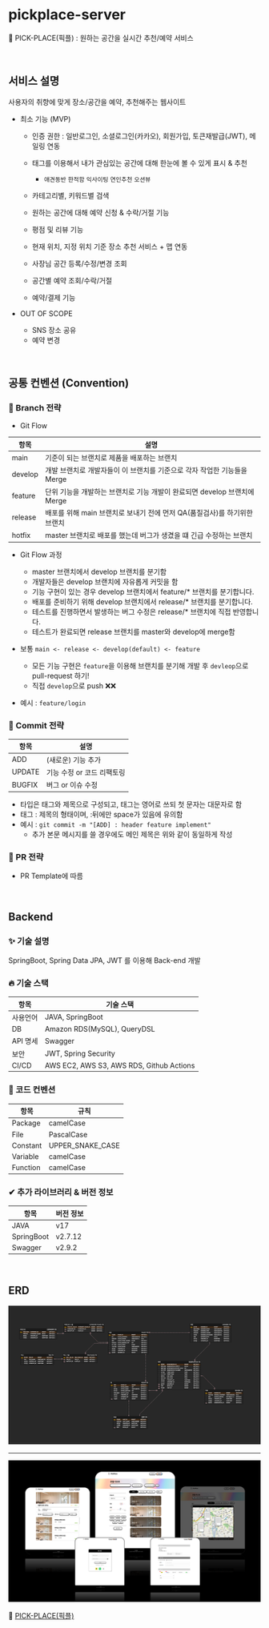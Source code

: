 # pickplace-server
🍃 PICK-PLACE(픽플) : 원하는 공간을 실시간 추천/예약 서비스

<br>

## 서비스 설명

사용자의 취향에 맞게 장소/공간을 예약, 추천해주는 웹사이트

- 최소 기능 (MVP)
  - 인증 권한 : 일반로그인, 소셜로그인(카카오), 회원가입, 토큰재발급(JWT), 메일링 연동
   
  - 태그를 이용해서 내가 관심있는 공간에 대해 한눈에 볼 수 있게 표시 & 추천
    - `애견동반` `한적함` `익사이팅` `연인추천` `오션뷰`

  - 카테고리별, 키워드별 검색
  
  - 원하는 공간에 대해 예약 신청 & 수락/거절 기능

  - 평점 및 리뷰 기능

  - 현재 위치, 지정 위치 기준 장소 추천 서비스 + 맵 연동

  - 사장님 공간 등록/수정/변경 조회

  - 공간별 예약 조회/수락/거절

  - 예약/결제 기능

- OUT OF SCOPE
  - SNS 장소 공유
  - 예약 변경

<br>

## 공통 컨벤션 (Convention)

### 🌴 Branch 전략 
- Git Flow

|  **항목**  |                                  **설명**                                   |
| ---------- | --------------------------------------------------------------------------- |
| main       | 기준이 되는 브랜치로 제품을 배포하는 브랜치                                  |
| develop    | 개발 브랜치로 개발자들이 이 브랜치를 기준으로 각자 작업한 기능들을 Merge      |
| feature    | 단위 기능을 개발하는 브랜치로 기능 개발이 완료되면 develop 브랜치에 Merge     |
| release    | 배포를 위해 main 브랜치로 보내기 전에 먼저 QA(품질검사)를 하기위한 브랜치     |
| hotfix     | master 브랜치로 배포를 했는데 버그가 생겼을 떄 긴급 수정하는 브랜치           |

- Git Flow 과정
  - master 브랜치에서 develop 브랜치를 분기함
  - 개발자들은 develop 브랜치에 자유롭게 커밋을 함
  - 기능 구현이 있는 경우 develop 브랜치에서 feature/* 브랜치를 분기합니다.
  - 배포를 준비하기 위해 develop 브랜치에서 release/* 브랜치를 분기합니다.
  - 테스트를 진행하면서 발생하는 버그 수정은 release/* 브랜치에 직접 반영합니다.
  - 테스트가 완료되면 release 브랜치를 master와 develop에 merge함

- 보통 `main <- release <- develop(default) <- feature`
  - 모든 기능 구현은 `feature`을 이용해 브랜치를 분기해 개발 후 `devleop`으로 pull-request 하기!
  - 직접 `develop`으로 push ❌❌
- 예시 : `feature/login` 


### 🍕 Commit 전략 

|  **항목**  |             **설명**              |
| ---------- | ---------------------------------- |
| ADD        | (새로운) 기능 추가                 |
| UPDATE     | 기능 수정 or  코드 리팩토링        |
| BUGFIX     | 버그 or 이슈 수정                  |

- 타입은 태그와 제목으로 구성되고, 태그는 영어로 쓰되 첫 문자는 대문자로 함
- 태그 : 제목의 형태이며, :뒤에만 space가 있음에 유의함
- 예시 : `git commit -m "[ADD] : header feature implement"`
  - 추가 본문 메시지를 쓸 경우에도 메인 제목은 위와 같이 동일하게 작성


### 🍭 PR 전략
- PR Template에 따름

<br>

## Backend

### ✨ 기술 설명
SpringBoot, Spring Data JPA, JWT 를 이용해 Back-end 개발

### 🔥 기술 스택

|  **항목**  |  **기술 스택**                          |
| ---------- | --------------------------------------- |
| 사용언어   | JAVA, SpringBoot                         |
| DB         | Amazon RDS(MySQL), QueryDSL              |
| API 명세   | Swagger                                  |
| 보안       | JWT, Spring Security                     |
| CI/CD      | AWS EC2, AWS S3, AWS RDS, Github Actions |

### 🔅 코드 컨벤션
|  **항목**  |    **규칙**            |
| ---------- | ---------------------- |
| Package    | camelCase              |
| File       | PascalCase             |
| Constant   | UPPER_SNAKE_CASE       |
| Variable   | camelCase              |
| Function   | camelCase              |


### ✔ 추가 라이브러리 & 버전 정보

|  **항목**  |  **버전 정보**    |
| ---------- | ------------------ |
| JAVA       |  v17               |
| SpringBoot |  v2.7.12           |
| Swagger    |  v2.9.2            |


<br>

## ERD
![erd](./pickplace_ERD.png)

---

![pickplace](./pickplace.png)

🔗 [PICK-PLACE(픽플)](https://pickplace.site/)

